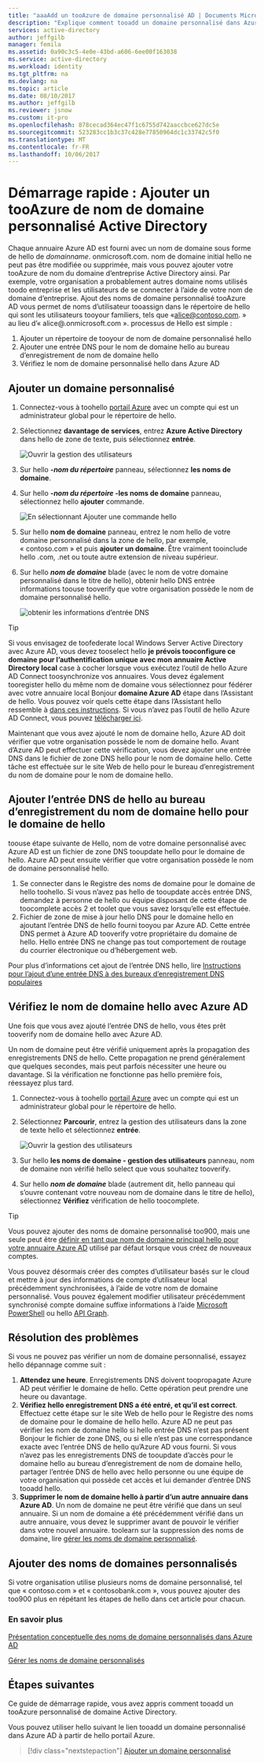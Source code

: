 ```yaml
---
title: "aaaAdd un tooAzure de domaine personnalisé AD | Documents Microsoft"
description: "Explique comment tooadd un domaine personnalisé dans Azure Active Directory."
services: active-directory
author: jeffgilb
manager: femila
ms.assetid: 0a90c3c5-4e0e-43bd-a606-6ee00f163038
ms.service: active-directory
ms.workload: identity
ms.tgt_pltfrm: na
ms.devlang: na
ms.topic: article
ms.date: 08/10/2017
ms.author: jeffgilb
ms.reviewer: jsnow
ms.custom: it-pro
ms.openlocfilehash: 878cecad364ec47f1c6755d742aaccbce627dc5e
ms.sourcegitcommit: 523283cc1b3c37c428e77850964dc1c33742c5f0
ms.translationtype: MT
ms.contentlocale: fr-FR
ms.lasthandoff: 10/06/2017
---
```

# <a name="quickstart-add-a-custom-domain-name-tooazure-active-directory"></a>Démarrage rapide : Ajouter un tooAzure de nom de domaine personnalisé Active Directory

Chaque annuaire Azure AD est fourni avec un nom de domaine sous forme de hello de *domainname*. onmicrosoft.com. nom de domaine initial hello ne peut pas être modifiée ou supprimée, mais vous pouvez ajouter votre tooAzure de nom du domaine d’entreprise Active Directory ainsi. Par exemple, votre organisation a probablement autres domaine noms utilisés toodo entreprise et les utilisateurs de se connecter à l’aide de votre nom de domaine d’entreprise. Ajout des noms de domaine personnalisé tooAzure AD vous permet de noms d’utilisateur tooassign dans le répertoire de hello qui sont les utilisateurs tooyour familiers, tels que «alice@contoso.com. » au lieu d’« alice@*<domain name>*.onmicrosoft.com ». processus de Hello est simple :

1. Ajouter un répertoire de tooyour de nom de domaine personnalisé hello
2. Ajouter une entrée DNS pour le nom de domaine hello au bureau d’enregistrement de nom de domaine hello
3. Vérifiez le nom de domaine personnalisé hello dans Azure AD

## <a name="add-your-custom-domain"></a>Ajouter un domaine personnalisé
1. Connectez-vous à toohello [portail Azure](https://portal.azure.com) avec un compte qui est un administrateur global pour le répertoire de hello.
2. Sélectionnez **davantage de services**, entrez **Azure Active Directory** dans hello de zone de texte, puis sélectionnez **entrée**.
   
   ![Ouvrir la gestion des utilisateurs](./media/active-directory-domains-add-azure-portal/user-management.png)
3. Sur hello ***-nom du répertoire*** panneau, sélectionnez **les noms de domaine**.
4. Sur hello  ***-nom du répertoire* -les noms de domaine** panneau, sélectionnez hello **ajouter** commande.
   
   ![En sélectionnant Ajouter une commande hello](./media/active-directory-domains-add-azure-portal/add-command.png)
5. Sur hello **nom de domaine** panneau, entrez le nom hello de votre domaine personnalisé dans la zone de hello, par exemple, « contoso.com » et puis **ajouter un domaine**. Être vraiment tooinclude hello .com, .net ou toute autre extension de niveau supérieur.
6. Sur hello ***nom de domaine*** blade (avec le nom de votre domaine personnalisé dans le titre de hello), obtenir hello DNS entrée informations toouse tooverify que votre organisation possède le nom de domaine personnalisé hello.
   
   ![obtenir les informations d’entrée DNS](./media/active-directory-domains-add-azure-portal/get-dns-info.png)

> [!TIP]
> Si vous envisagez de toofederate local Windows Server Active Directory avec Azure AD, vous devez tooselect hello **je prévois tooconfigure ce domaine pour l’authentification unique avec mon annuaire Active Directory local** case à cocher lorsque vous exécutez l’outil de hello Azure AD Connect toosynchronize vos annuaires. Vous devez également tooregister hello du même nom de domaine vous sélectionnez pour fédérer avec votre annuaire local Bonjour **domaine Azure AD** étape dans l’Assistant de hello. Vous pouvez voir quels cette étape dans l’Assistant hello ressemble à [dans ces instructions](./connect/active-directory-aadconnect-get-started-custom.md#verify-the-azure-ad-domain-selected-for-federation). Si vous n’avez pas l’outil de hello Azure AD Connect, vous pouvez [télécharger ici](http://go.microsoft.com/fwlink/?LinkId=615771).

Maintenant que vous avez ajouté le nom de domaine hello, Azure AD doit vérifier que votre organisation possède le nom de domaine hello. Avant d’Azure AD peut effectuer cette vérification, vous devez ajouter une entrée DNS dans le fichier de zone DNS hello pour le nom de domaine hello. Cette tâche est effectuée sur le site Web de hello pour le bureau d’enregistrement du nom de domaine pour le nom de domaine hello.

## <a name="add-hello-dns-entry-at-hello-domain-name-registrar-for-hello-domain"></a>Ajouter l’entrée DNS de hello au bureau d’enregistrement du nom de domaine hello pour le domaine de hello
toouse étape suivante de Hello, nom de votre domaine personnalisé avec Azure AD est un fichier de zone DNS tooupdate hello pour le domaine de hello. Azure AD peut ensuite vérifier que votre organisation possède le nom de domaine personnalisé hello.

1. Se connecter dans le Registre des noms de domaine pour le domaine de hello toohello. Si vous n’avez pas hello de tooupdate accès entrée DNS, demandez à personne de hello ou équipe disposant de cette étape de toocomplete accès 2 et toolet que vous savez lorsqu’elle est effectuée.
2. Fichier de zone de mise à jour hello DNS pour le domaine hello en ajoutant l’entrée DNS de hello fourni tooyou par Azure AD. Cette entrée DNS permet à Azure AD tooverify votre propriétaire du domaine de hello. Hello entrée DNS ne change pas tout comportement de routage du courrier électronique ou d’hébergement web.

Pour plus d’informations cet ajout de l’entrée DNS hello, lire [Instructions pour l’ajout d’une entrée DNS à des bureaux d’enregistrement DNS populaires](https://support.office.com/article/Create-DNS-records-for-Office-365-when-you-manage-your-DNS-records-b0f3fdca-8a80-4e8e-9ef3-61e8a2a9ab23/)

## <a name="verify-hello-domain-name-with-azure-ad"></a>Vérifiez le nom de domaine hello avec Azure AD
Une fois que vous avez ajouté l’entrée DNS de hello, vous êtes prêt tooverify nom de domaine hello avec Azure AD.

Un nom de domaine peut être vérifié uniquement après la propagation des enregistrements DNS de hello. Cette propagation ne prend généralement que quelques secondes, mais peut parfois nécessiter une heure ou davantage. Si la vérification ne fonctionne pas hello première fois, réessayez plus tard.

1. Connectez-vous à toohello [portail Azure](https://portal.azure.com) avec un compte qui est un administrateur global pour le répertoire de hello.
2. Sélectionnez **Parcourir**, entrez la gestion des utilisateurs dans la zone de texte hello et sélectionnez **entrée**.
   
   ![Ouvrir la gestion des utilisateurs](./media/active-directory-domains-add-azure-portal/user-management.png)
3. Sur hello **les noms de domaine - gestion des utilisateurs** panneau, nom de domaine non vérifié hello select que vous souhaitez tooverify.
4. Sur hello ***nom de domaine*** blade (autrement dit, hello panneau qui s’ouvre contenant votre nouveau nom de domaine dans le titre de hello), sélectionnez **Vérifiez** vérification de hello toocomplete.

> [!TIP]
> Vous pouvez ajouter des noms de domaine personnalisé too900, mais une seule peut être [définir en tant que nom de domaine principal hello pour votre annuaire Azure AD](active-directory-domains-manage-azure-portal.md#set-the-primary-domain-name-for-your-azure-ad-directory) utilisé par défaut lorsque vous créez de nouveaux comptes.

Vous pouvez désormais créer des comptes d’utilisateur basés sur le cloud et mettre à jour des informations de compte d’utilisateur local précédemment synchronisées, à l’aide de votre nom de domaine personnalisé. Vous pouvez également modifier utilisateur précédemment synchronisé compte domaine suffixe informations à l’aide [Microsoft PowerShell](https://msdn.microsoft.com/library/azure/e1ef403f-3347-4409-8f46-d72dafa116e0#BKMK_ManageDomains) ou hello [API Graph](https://msdn.microsoft.com/Library/Azure/Ad/Graph/api/domains-operations).

## <a name="troubleshooting"></a>Résolution des problèmes
Si vous ne pouvez pas vérifier un nom de domaine personnalisé, essayez hello dépannage comme suit :

1. **Attendez une heure**. Enregistrements DNS doivent toopropagate Azure AD peut vérifier le domaine de hello. Cette opération peut prendre une heure ou davantage.
2. **Vérifiez hello enregistrement DNS a été entré, et qu’il est correct**. Effectuez cette étape sur le site Web de hello pour le Registre des noms de domaine pour le domaine de hello hello. Azure AD ne peut pas vérifier les nom de domaine hello si hello entrée DNS n’est pas présent Bonjour le fichier de zone DNS, ou si elle n’est pas une correspondance exacte avec l’entrée DNS de hello qu’Azure AD vous fourni. Si vous n’avez pas les enregistrements DNS de tooupdate d’accès pour le domaine hello au bureau d’enregistrement de nom de domaine hello, partager l’entrée DNS de hello avec hello personne ou une équipe de votre organisation qui possède cet accès et lui demander d’entrée DNS tooadd hello.
3. **Supprimer le nom de domaine hello à partir d’un autre annuaire dans Azure AD**. Un nom de domaine ne peut être vérifié que dans un seul annuaire. Si un nom de domaine a été précédemment vérifié dans un autre annuaire, vous devez le supprimer avant de pouvoir le vérifier dans votre nouvel annuaire. toolearn sur la suppression des noms de domaine, lire [gérer les noms de domaine personnalisé](active-directory-domains-manage-azure-portal.md).    

## <a name="add-more-custom-domain-names"></a>Ajouter des noms de domaines personnalisés
Si votre organisation utilise plusieurs noms de domaine personnalisé, tel que « contoso.com » et « contosobank.com », vous pouvez ajouter des too900 plus en répétant les étapes de hello dans cet article pour chacun.

### <a name="learn-more"></a>En savoir plus
[Présentation conceptuelle des noms de domaine personnalisés dans Azure AD](active-directory-add-domain-concepts.md)

[Gérer les noms de domaine personnalisés](active-directory-domains-manage-azure-portal.md)


## <a name="next-steps"></a>Étapes suivantes
Ce guide de démarrage rapide, vous avez appris comment tooadd un tooAzure personnalisé de domaine Active Directory. 

Vous pouvez utiliser hello suivant le lien tooadd un domaine personnalisé dans Azure AD à partir de hello portail Azure.

> [!div class="nextstepaction"]
> [Ajouter un domaine personnalisé](https://aad.portal.azure.com/#blade/Microsoft_AAD_IAM/ActiveDirectoryMenuBlade/QuickStart) 